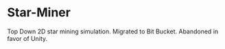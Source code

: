 Star-Miner
==========
Top Down 2D star mining simulation.
Migrated to Bit Bucket. Abandoned in favor of Unity.
